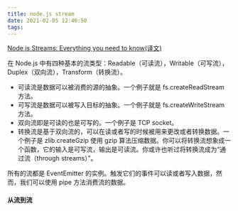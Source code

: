 ```yaml
---
title: node.js stream
date: 2021-02-05 12:46:50
tags:
---
```

[Node.js Streams: Everything you need to know(译文)](https://zhuanlan.zhihu.com/p/36728655)

在 Node.js 中有四种基本的流类型：Readable（可读流），Writable（可写流），Duplex（双向流），Transform（转换流）。

+ 可读流是数据可以被消费的源的抽象。一个例子就是 fs.createReadStream 方法。
+ 可写流是数据可以被写入目标的抽象。一个例子就是 fs.createWriteStream 方法。
+ 双向流即是可读的也是可写的。一个例子是 TCP socket。
+ 转换流是基于双向流的，可以在读或者写的时候被用来更改或者转换数据。一个例子是 zlib.createGzip 使用 gzip 算法压缩数据。你可以将转换流想象成一个函数，它的输入是可写流，输出是可读流。你或许也听过将转换流成为“通过流（through streams）”。

所有的流都是 EventEmitter 的实例。触发它们的事件可以读或者写入数据，然而，我们可以使用 pipe 方法消费流的数据。

#### 从流到流